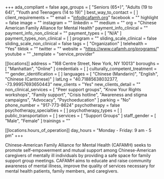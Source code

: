 +++
ada_compliant = false
age_groups = [
  "Seniors (65+)",
  "Adults (19 to 64)",
  "Youth and Teenagers (14 to 19)"
]
best_way_to_contact = [ ]
client_requirements = ""
email = "info@cafamh.org"
facebook = ""
highlight = false
image = ""
instagram = ""
linkedin = ""
medium = ""
org = "Chinese American Family Alliance for Mental Health"
payment_info_clinical = ""
payment_info_non_clinical = ""
payment_types = [ "N/A" ]
payment_types_non_clinical = [ ]
program = ""
sliding_scale_clinical = false
sliding_scale_non_clinical = false
tags = [ "Organization" ]
telehealth = "Yes"
tiktok = ""
twitter = ""
website = "https://www.cafamh.org/programs/"
youtube = ""
_template = "service_provider"

[[locations]]
address = "168 Centre Street, New York, NY 10013"
boroughs = [ "Manhattan", "Online" ]
credentials = [ ]
culturally_competent_treatment = ""
gender_identification = [ ]
languages = [ "Chinese (Mandarin)", "English", "Chinese (Cantonese)" ]
latLng = "40.71885638032377, -73.99957693650443"
new_clients = "Yes"
new_clients_detail = ""
non_clinical_services = [
  "Peer support groups",
  "Know Your Rights workshops",
  "Family support",
  "Crisis hotline",
  "Awareness and stigma campaigns",
  "Advocacy",
  "Psychoeducation"
]
parking = "No"
phone_number = "917-773-8624"
psychotherapy = false
psychotherapy_specialties = [ ]
psychotherapy_types = [ ]
public_transportation = [ ]
services = [ "Support Groups" ]
staff_gender = [ "Male", "Female" ]
trainings = ""

  [[locations.hours_of_operation]]
  day_hours = "Monday - Friday: 9 am - 5 pm"
+++

Chinese-American Family Alliance for Mental Health (CAFAMH) seeks to promote self-empowerment and mutual support among Chinese-American caregivers of mentally ill individuals by providing a safe space for family support group meetings. CAFAMH aims to educate and raise community awareness of mental illness, improve the quality of services necessary for mental health patients, family members, and caregivers.

